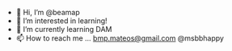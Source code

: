 - 👋 Hi, I’m @beamap
- 👀 I’m interested in learning!
- 🌱 I’m currently learning DAM
- 📫 How to reach me ... bmp.mateos@gmail.com @msbbhappy 

<!---
beamap/beamap is a ✨ special ✨ repository because its `README.md` (this file) appears on your GitHub profile.
You can click the Preview link to take a look at your changes.
--->
